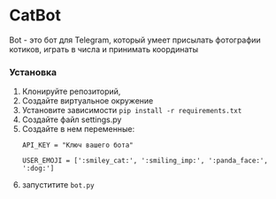 # CatBot

Bot - это бот для Telegram, который умеет присылать фотографии котиков, играть в числа и принимать координаты

### Установка

1. Клонируйте репозиторий, 
2. Создайте виртуальное окружение
3. Установите зависимости `pip install -r requirements.txt`
4. Создайте файл settings.py
5. Создайте в нем переменные:
    ```
    API_KEY = "Ключ вашего бота"
    
    USER_EMOJI = [':smiley_cat:', ':smiling_imp:', ':panda_face:', ':dog:']
    ```
6. запуститите `bot.py`